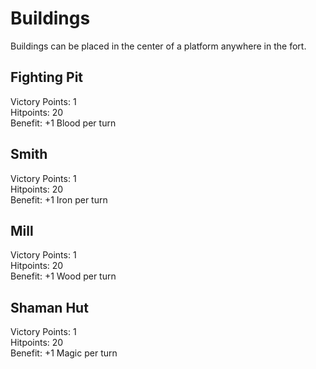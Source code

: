 # Buildings
Buildings can be placed in the center of a platform anywhere in the fort.

## Fighting Pit
Victory Points: 1  
Hitpoints: 20  
Benefit: +1 Blood per turn

## Smith
Victory Points: 1  
Hitpoints: 20  
Benefit: +1 Iron per turn

## Mill
Victory Points: 1  
Hitpoints: 20  
Benefit: +1 Wood per turn

## Shaman Hut
Victory Points: 1  
Hitpoints: 20  
Benefit: +1 Magic per turn
